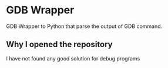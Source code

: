 # GDB Wrapper

GDB Wrapper to Python that parse
the output of GDB command.

## Why I opened the repository
I have not found any good solution for debug programs
